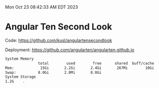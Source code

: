 Mon Oct 23 08:42:33 AM EDT 2023

# Angular Ten Second Look

Code: https://github.com/kusl/angulartensecondlook

Deployment: https://github.com/angularten/angularten.github.io

```bash
System Memory
               total        used        free      shared  buff/cache   available
Mem:            15Gi       2.2Gi       2.4Gi       267Mi        10Gi        12Gi
Swap:          8.0Gi       2.0Mi       8.0Gi
System Storage
1.2G	.
```
```bash
